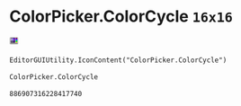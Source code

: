 # ColorPicker.ColorCycle `16x16`
<img src="/img/ColorPicker.ColorCycle.png" width=16 height=16>

``` CSharp
EditorGUIUtility.IconContent("ColorPicker.ColorCycle")
```
```
ColorPicker.ColorCycle
```
```
886907316228417740
```
